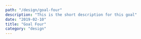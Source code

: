 ```yaml
---
path: "/design/goal-four"
description: "This is the short description for this goal"
date: "2019-02-10"
title: "Goal Four"
category: "design"
---
```

